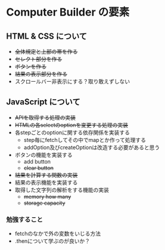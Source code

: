 # Computer Builder の要素

## HTML & CSS について

- ~~全体規定と上部の帯を作る~~
- ~~セレクト部分を作る~~
- ~~ボタンを作る~~
- ~~結果の表示部分を作る~~
- スクロールバー非表示にする？取り敢えずしない

## JavaScript について

- ~~APIを取得する処理の実装~~
- ~~HTMLの各selectのoptionを変更する処理の実装~~
- 各stepごとのoptionに関する依存関係を実装する
  - step毎にfetchしてその中でmapとか作って処理する
  - addOption及びcreateOptionは改造する必要があると思う
- ボタンの機能を実装する
  - add button
  - ~~clear button~~
- ~~結果を計算する関数の実装~~
- 結果の表示機能を実装する
- 取得した文字列の解析をする機能の実装
  - ~~memory how many~~
  - ~~storage capacity~~

### 勉強すること

- fetchのなかで外の変数をいじる方法
- .thenについて学ぶのが良いか？
